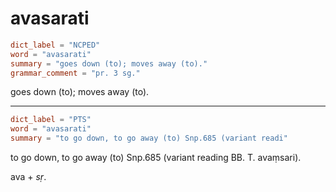 # avasarati

``` toml
dict_label = "NCPED"
word = "avasarati"
summary = "goes down (to); moves away (to)."
grammar_comment = "pr. 3 sg."
```

goes down (to); moves away (to).

--------------------

``` toml
dict_label = "PTS"
word = "avasarati"
summary = "to go down, to go away (to) Snp.685 (variant readi"
```

to go down, to go away (to) Snp.685 (variant reading BB. T. avaṃsari).

ava \+ *sṛ*.

